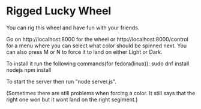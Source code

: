 # Rigged Lucky Wheel

You can rig this wheel and have fun with your friends. 

Go on http://localhost:8000 for the wheel or http://localhost:8000/control for a menu where you can select what color should be spinned next. You can also press M or N to force it to land on either Light or Dark. 

To install it run the following commands(for fedora(linux)):
sudo dnf install nodejs
npm install

To start the server then run "node server.js".

(Sometimes there are still problems when forcing a color. It still says that the right one won but it wont land on the right segiment.)
